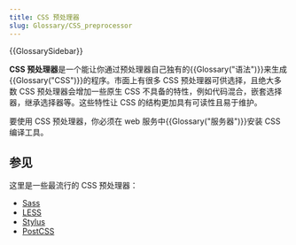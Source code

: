 ```yaml
---
title: CSS 预处理器
slug: Glossary/CSS_preprocessor
---
```


{{GlossarySidebar}}

**CSS 预处理器**是一个能让你通过预处理器自己独有的{{Glossary("语法")}}来生成{{Glossary("CSS")}}的程序。市面上有很多 CSS 预处理器可供选择，且绝大多数 CSS 预处理器会增加一些原生 CSS 不具备的特性，例如代码混合，嵌套选择器，继承选择器等。这些特性让 CSS 的结构更加具有可读性且易于维护。

要使用 CSS 预处理器，你必须在 web 服务中{{Glossary("服务器")}}安装 CSS 编译工具。

## 参见

这里是一些最流行的 CSS 预处理器：

- [Sass](https://sass-lang.com/)
- [LESS](https://lesscss.org/)
- [Stylus](https://stylus-lang.com/)
- [PostCSS](https://postcss.org/)
